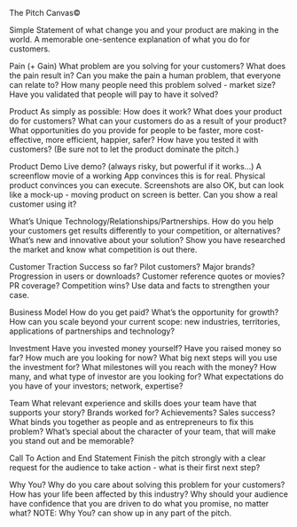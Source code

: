 The Pitch Canvas©

Simple Statement of what change you and your product are making in the world.
A memorable one-sentence explanation of what you do for customers.

Pain (+ Gain)
What problem are you solving for your customers?
What does the pain result in?
Can you make the pain a human problem, that everyone can relate to?
How many people need this problem solved - market size?
Have you validated that people will pay to have it solved?

Product
As simply as possible: How does it work?
What does your product do for customers?
What can your customers do as a result of your product?
What opportunities do you provide for people to be faster, more cost-effective, more efficient, happier, safer?
How have you tested it with customers?
(Be sure not to let the product dominate the pitch.)

Product Demo
Live demo? (always risky, but powerful if it works...)
A screenflow movie of a working App convinces this is for real.
Physical product convinces you can execute.
Screenshots are also OK, but can look like a mock-up - moving product on screen is better.
Can you show a real customer using it?

What’s Unique
Technology/Relationships/Partnerships.
How do you help your customers get results differently to your competition, or alternatives?
What’s new and innovative about your solution?
Show you have researched the market and know what competition is out there.

Customer Traction
Success so far?
Pilot customers? Major brands?
Progression in users or downloads?
Customer reference quotes or movies?
PR coverage? Competition wins?
Use data and facts to strengthen your case.

Business Model
How do you get paid?
What’s the opportunity for growth?
How can you scale beyond your current scope: new industries, territories, applications of partnerships and technology?

Investment
Have you invested money yourself?
Have you raised money so far?
How much are you looking for now?
What big next steps will you use the investment for?
What milestones will you reach with the money?
How many, and what type of investor are you looking for?
What expectations do you have of your investors; network, expertise?

Team
What relevant experience and skills does your team have that supports your story?
Brands worked for? Achievements? Sales success?
What binds you together as people and as entrepreneurs to fix this problem?
What’s special about the character of your team, that will make you stand out and be memorable?

Call To Action and End Statement
Finish the pitch strongly with a clear request for the audience to take action - what is their first next step?

Why You?
Why do you care about solving this problem for your customers?
How has your life been affected by this industry?
Why should your audience have confidence that you are driven to do what you promise, no matter what?
NOTE: Why You? can show up in any part of the pitch.

